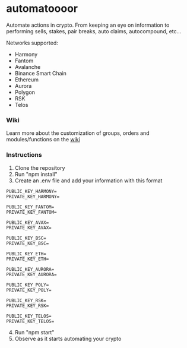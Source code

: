 # automatoooor
Automate actions in crypto.  From keeping an eye on information to performing sells, stakes, pair breaks, auto claims, autocompound, etc...

Networks supported: 

* Harmony
* Fantom
* Avalanche
* Binance Smart Chain
* Ethereum
* Aurora
* Polygon
* RSK
* Telos

### Wiki
Learn more about the customization of groups, orders and modules/functions on the [wiki](https://github.com/shimmyshine/automatoooor/wiki)

### Instructions
1. Clone the repository
2. Run "npm install"
3. Create an .env file and add your information with this format
```
PUBLIC_KEY_HARMONY=
PRIVATE_KEY_HARMONY=

PUBLIC_KEY_FANTOM=
PRIVATE_KEY_FANTOM=

PUBLIC_KEY_AVAX=
PRIVATE_KEY_AVAX=

PUBLIC_KEY_BSC=
PRIVATE_KEY_BSC=

PUBLIC_KEY_ETH=
PRIVATE_KEY_ETH=

PUBLIC_KEY_AURORA=
PRIVATE_KEY_AURORA=

PUBLIC_KEY_POLY=
PRIVATE_KEY_POLY=

PUBLIC_KEY_RSK=
PRIVATE_KEY_RSK=

PUBLIC_KEY_TELOS=
PRIVATE_KEY_TELOS=
```
4. Run "npm start"
5. Observe as it starts automating your crypto
